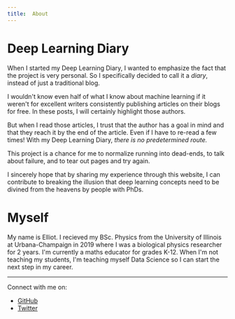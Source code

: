 ```yaml
---
title:  About
---
```


# Deep Learning Diary #

When I started my Deep Learning Diary, I wanted to emphasize the fact that the project is very personal. So I specifically decided to call it a *diary*, instead of just a traditional blog. 

I wouldn't know even half of what I know about machine learning if it weren't for excellent writers consistently publishing articles on their blogs for free. In these posts, I will certainly highlight those authors.

But when I read those articles, I trust that the author has a goal in mind and that they reach it by the end of the article. Even if I have to re-read a few times! With my Deep Learning Diary, *there is no predetermined route.* 

This project is a chance for me to normalize running into dead-ends, to talk about failure, and to tear out pages and try again.

I sincerely hope that by sharing my experience through this website, I can contribute to breaking the illusion that deep learning concepts need to be divined from the heavens by people with PhDs. 

# Myself #
My name is Elliot. I recieved my BSc. Physics from the University of Illinois at Urbana-Champaign in 2019 where I was a biological physics researcher for 2 years. I'm currently a maths educator for grades K-12. When I'm not teaching my students, I'm teaching myself Data Science so I can start the next step in my career.
___
Connect with me on:  
- [GitHub](https://github.com/nurriol2)
- [Twitter](http://twitter.com/_ElliotF)
